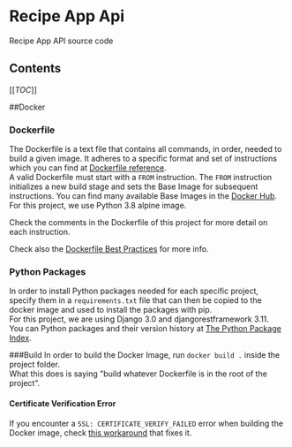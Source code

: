 # Recipe App Api

Recipe App API source code

## Contents

[[_TOC_]]

##Docker
### Dockerfile
The Dockerfile is a text file that contains all commands, in order, needed to build a given image. It adheres to a specific format and set of instructions which you can find at [Dockerfile reference](https://docs.docker.com/engine/reference/builder/).  
A valid Dockerfile must start with a ```FROM``` instruction. The ```FROM``` instruction initializes a new build stage and sets the Base Image for subsequent instructions. You can find many available Base Images in the [Docker Hub](https://hub.docker.com).  
For this project, we use Python 3.8 alpine image.  

Check the comments in the Dockerfile of this project for more detail on each instruction.  

Check also the [Dockerfile Best Practices](https://docs.docker.com/develop/develop-images/dockerfile_best-practices/#from) for more info.

### Python Packages
In order to install Python packages needed for each specific project, specify them in a ```requirements.txt``` file that can then be copied to the docker image and used to install the packages with pip.  
For this project, we are using Django 3.0 and djangorestframework 3.11.  
You can Python packages and their version history at [The Python Package Index](https://pypi.org/). 

###Build
In order to build the Docker Image, run ```docker build .``` inside the project folder.  
What this does is saying "build whatever Dockerfile is in the root of the project".

#### Certificate Verification Error
If you encounter a ```SSL: CERTIFICATE_VERIFY_FAILED``` error when building the Docker image, check [this workaround](https://stackoverflow.com/a/56131678/1971089) that fixes it.   